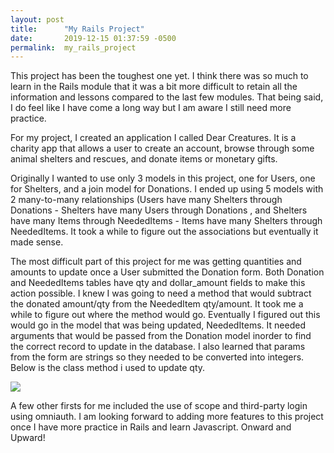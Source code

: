 ```yaml
---
layout: post
title:      "My Rails Project"
date:       2019-12-15 01:37:59 -0500
permalink:  my_rails_project
---
```



This project has been the toughest one yet. I think there was so much to learn in the Rails module that it was a bit more difficult to retain all the information and lessons compared to the last few modules. That being said, I do feel like I have come a long way but I am aware I still need more practice.

For my project, I created an application I called Dear Creatures. It is a charity app that allows a user to create an account, browse through some animal shelters and rescues, and donate items or monetary gifts.

Originally I wanted to use only 3 models in this project, one for Users, one for Shelters, and a join model for Donations. I ended up using 5 models with 2 many-to-many relationships (Users have many Shelters through Donations  - Shelters have many Users through Donations , and Shelters have many Items through NeededItems - Items have many Shelters through NeededItems. It took a while to figure out the associations but eventually it made sense.

The most difficult part of this project for me was getting quantities and amounts to update once a User submitted the Donation form. Both Donation and NeededItems tables have qty and dollar_amount fields to make this action possible. I knew I was going to need a method that would subtract the donated amount/qty from the NeededItem qty/amount. It took me a while to figure out where the method would go. Eventually I figured out this would go in the model that was being updated, NeededItems. It needed arguments that would be passed from the Donation model inorder to find the correct record to update in the database. I also learned that params from the form are strings so they needed to be converted into integers. 
Below is the class method i used to update qty.

![](https://lh5.googleusercontent.com/Qlda91ELpBOyqdYtLHU1YYmCl8B4-grfhYdh_Cb7TVCjMCutVdaFEBgomSM=w900)



A few other firsts for me included the use of scope and third-party login using omniauth. 
I am looking forward to adding more features to this project once I have more practice in Rails and learn Javascript. 
Onward and Upward! 

